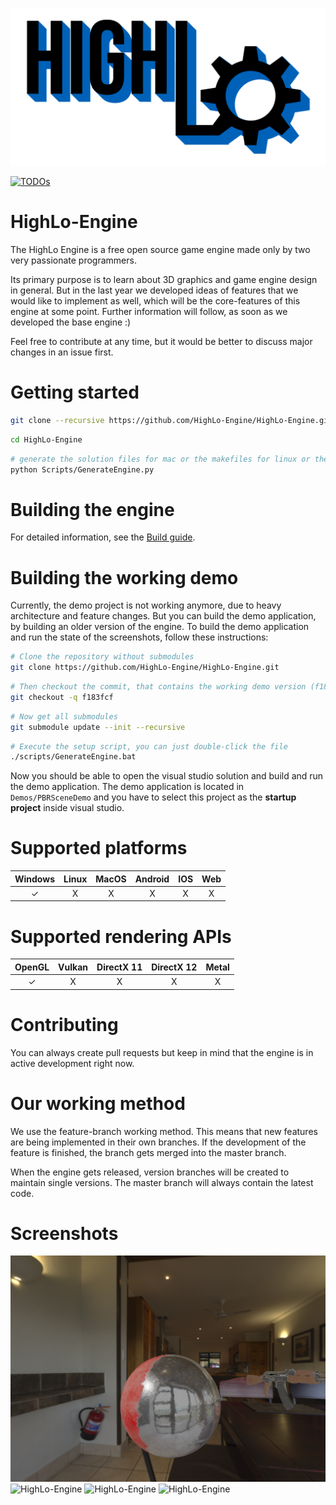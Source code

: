<p align="center">
  <img src="/HighLo.png" alt="HighLo-Logo" width="1024">
</p>

[![TODOs](https://badgen.net/https/api.tickgit.com/badgen/github.com/HighLo-Engine/HighLo-Engine)](https://www.tickgit.com/browse?repo=github.com/HighLo-Engine/HighLo-Engine)

# HighLo-Engine

The HighLo Engine is a free open source game engine made only by two very passionate programmers.

Its primary purpose is to learn about 3D graphics and game engine design in general. But in the last year we developed ideas of features that we would like to implement as well, which will be the core-features of this engine at some point. Further information will follow, as soon as we developed the base engine :)

Feel free to contribute at any time, but it would be better to discuss major changes in an issue first.

# Getting started

```sh
git clone --recursive https://github.com/HighLo-Engine/HighLo-Engine.git/
```

```sh
cd HighLo-Engine
```

```sh
# generate the solution files for mac or the makefiles for linux or the visual studio solution files for windows
python Scripts/GenerateEngine.py
```

# Building the engine

For detailed information, see the [Build guide](BUILDING.md).

# Building the working demo

Currently, the demo project is not working anymore, due to heavy architecture and feature changes.
But you can build the demo application, by building an older version of the engine.
To build the demo application and run the state of the screenshots, follow these instructions:

```sh
# Clone the repository without submodules
git clone https://github.com/HighLo-Engine/HighLo-Engine.git
```

```sh
# Then checkout the commit, that contains the working demo version (f183fcf)
git checkout -q f183fcf
```

```sh
# Now get all submodules
git submodule update --init --recursive
```

```sh
# Execute the setup script, you can just double-click the file
./scripts/GenerateEngine.bat
```

Now you should be able to open the visual studio solution and build and run the demo application.
The demo application is located in `Demos/PBRSceneDemo` and you have to select this project as the **startup project** inside visual studio.

# Supported platforms

| Windows | Linux | MacOS | Android | IOS | Web |
|:--------:| :-: | :-: | :-: | :-: | :-: |
| ✓    | X | X | X | X | X |

# Supported rendering APIs

| OpenGL | Vulkan | DirectX 11 | DirectX 12 | Metal |
|:--------:| :-: | :-: | :-: | :-: |
| ✓    | X | X | X | X |

# Contributing

You can always create pull requests but keep in mind that the engine is in active development right now.

# Our working method

We use the feature-branch working method. This means that new features are being implemented in their own branches. If the development of the feature is finished, the branch gets merged into the master branch.

When the engine gets released, version branches will be created to maintain single versions. The master branch will always contain the latest code.

# Screenshots

![HighLo-Engine](/Screenshots/HighLo-Screenshot-1.png?raw=true "HighLo-Engine-1")
![HighLo-Engine](/Screenshots/HighLo-Screenshot-2.png?raw=true "HighLo-Engine-2")
![HighLo-Engine](/Screenshots/HighLo-Screenshot-3.png?raw=true "HighLo-Engine-3")
![HighLo-Engine](/Screenshots/HighLo-Screenshot-4.png?raw=true "HighLo-Engine-4")

